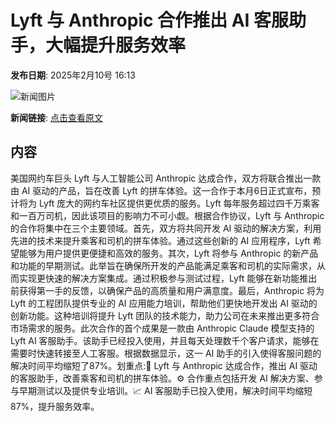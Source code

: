 # ​Lyft 与 Anthropic 合作推出 AI 客服助手，大幅提升服务效率

**发布日期**: 2025年2月10号 16:13

![新闻图片](https://pic.chinaz.com/picmap/202310180948538535_0.jpg)

**新闻链接**: [点击查看原文](https://www.aibase.com/zh/news/15215)

## 内容

美国网约车巨头 Lyft 与人工智能公司 Anthropic 达成合作，双方将联合推出一款由 AI 驱动的产品，旨在改善 Lyft 的拼车体验。这一合作于本月6日正式宣布，预计将为 Lyft 庞大的网约车社区提供更优质的服务。Lyft 每年服务超过四千万乘客和一百万司机，因此该项目的影响力不可小觑。根据合作协议，Lyft 与 Anthropic 的合作将集中在三个主要领域。首先，双方将共同开发 AI 驱动的解决方案，利用先进的技术来提升乘客和司机的拼车体验。通过这些创新的 AI 应用程序，Lyft 希望能够为用户提供更便捷和高效的服务。其次，Lyft 将参与 Anthropic 的新产品和功能的早期测试。此举旨在确保所开发的产品能满足乘客和司机的实际需求，从而实现更快速的解决方案集成。通过积极参与测试过程，Lyft 能够在新功能推出前获得第一手的反馈，以确保产品的高质量和用户满意度。最后，Anthropic 将为 Lyft 的工程团队提供专业的 AI 应用能力培训，帮助他们更快地开发出 AI 驱动的创新功能。这种培训将提升 Lyft 团队的技术能力，助力公司在未来推出更多符合市场需求的服务。此次合作的首个成果是一款由 Anthropic Claude 模型支持的 Lyft AI 客服助手。该助手已经投入使用，并且每天处理数千个客户请求，能够在需要时快速转接至人工客服。根据数据显示，这一 AI 助手的引入使得客服问题的解决时间平均缩短了87%。划重点:🌟 Lyft 与 Anthropic 达成合作，推出 AI 驱动的客服助手，改善乘客和司机的拼车体验。⚙️ 合作重点包括开发 AI 解决方案、参与早期测试以及提供专业培训。📈 AI 客服助手已投入使用，解决时间平均缩短87%，提升服务效率。
